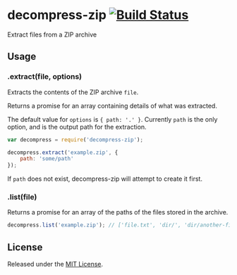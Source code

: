# decompress-zip [![Build Status](https://secure.travis-ci.org/bower/decompress-zip.png?branch=master)](http://travis-ci.org/bower/decompress-zip)

Extract files from a ZIP archive

## Usage

### .extract(file, options)

Extracts the contents of the ZIP archive `file`.

Returns a promise for an array containing details of what was extracted.

The default value for `options` is `{ path: '.' }`. Currently `path` is the
only option, and is the output path for the extraction.

```js
var decompress = require('decompress-zip');

decompress.extract('example.zip', {
	path: 'some/path'
});
```

If `path` does not exist, decompress-zip will attempt to create it first.

### .list(file)

Returns a promise for an array of the paths of the files stored in the archive.

```js
decompress.list('example.zip'); // ['file.txt', 'dir/', 'dir/another-file.txt']
```

## License

Released under the [MIT License](http://www.opensource.org/licenses/mit-license.php).
